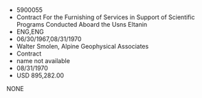 * 5900055
* Contract For the Furnishing of Services in Support of       Scientific Programs Conducted Aboard the Usns Eltanin
* ENG,ENG
* 06/30/1967,08/31/1970
* Walter Smolen, Alpine Geophysical Associates
* Contract
*   name not available
* 08/31/1970
* USD 895,282.00

NONE